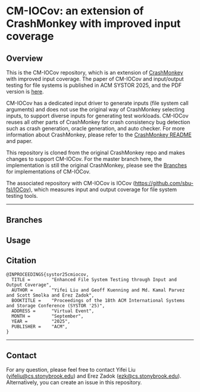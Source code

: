 # CM-IOCov: an extension of CrashMonkey with improved input coverage

## Overview

This is the CM-IOCov repository, which is an extension of
[CrashMonkey](https://github.com/utsaslab/crashmonkey) with improved input
coverage. The paper of CM-IOCov and input/output testing for file systems is
published in ACM SYSTOR 2025, and the PDF version is
[here](https://www.fsl.cs.stonybrook.edu/docs/mcfs/systor25cmiocov.pdf).

CM-IOCov has a dedicated input driver to generate inputs (file system call
arguments) and does not use the original way of CrashMonkey selecting inputs, to
support diverse inputs for generating test workloads. CM-IOCov reuses all other
parts of CrashMonkey for crash consistency bug detection such as crash
generation, oracle generation, and auto checker. For more information about
CrashMonkey, please refer to the
[CrashMonkey README](README-CRASHMONKEY.md) and paper.

This repository is cloned from the original CrashMonkey repo and makes changes
to support CM-IOCov. For the master branch here, the implementation is still the
original CrashMonkey, please see the [Branches](#branches) for implementations
of CM-IOCov.

The associated repository with CM-IOCov is IOCov (https://github.com/sbu-fsl/IOCov), which measures
input and output coverage for file system testing tools.

---

## Branches



## Usage



## Citation 

```
@INPROCEEDINGS{systor25cmiocov,
  TITLE =        "Enhanced File System Testing through Input and Output Coverage",
  AUTHOR =       "Yifei Liu and Geoff Kuenning and Md. Kamal Parvez and Scott Smolka and Erez Zadok",
  BOOKTITLE =    "Proceedings of the 18th ACM International Systems and Storage Conference (SYSTOR '25)",
  ADDRESS =      "Virtual Event",
  MONTH =        "September",
  YEAR =         "2025",
  PUBLISHER =    "ACM",
}
```

---

## Contact

For any question, please feel free to contact Yifei Liu ([yifeliu@cs.stonybrook.edu](mailto:yifeliu@cs.stonybrook.edu))
and Erez Zadok ([ezk@cs.stonybrook.edu](mailto:ezk@cs.stonybrook.edu)).
Alternatively, you can create an issue in this repository.
